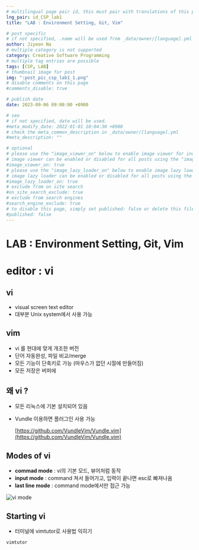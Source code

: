 ```yaml
---
# multilingual page pair id, this must pair with translations of this page. (This name must be unique)
lng_pair: id_CSP_lab1
title: "LAB : Environment Setting, Git, Vim"

# post specific
# if not specified, .name will be used from _data/owner/[language].yml
author: Jiyeon Na
# multiple category is not supported
category: Creative Software Programming
# multiple tag entries are possible
tags: [CSP, LAB]
# thumbnail image for post
img: ":post_pic_csp_lab1_1.png"
# disable comments on this page
#comments_disable: true

# publish date
date: 2023-09-06 09:00:00 +0900

# seo
# if not specified, date will be used.
#meta_modify_date: 2022-01-01 10:04:30 +0900
# check the meta_common_description in _data/owner/[language].yml
#meta_description: ""

# optional
# please use the "image_viewer_on" below to enable image viewer for individual pages or posts (_posts/ or [language]/_posts folders).
# image viewer can be enabled or disabled for all posts using the "image_viewer_posts: true" setting in _data/conf/main.yml.
#image_viewer_on: true
# please use the "image_lazy_loader_on" below to enable image lazy loader for individual pages or posts (_posts/ or [language]/_posts folders).
# image lazy loader can be enabled or disabled for all posts using the "image_lazy_loader_posts: true" setting in _data/conf/main.yml.
#image_lazy_loader_on: true
# exclude from on site search
#on_site_search_exclude: true
# exclude from search engines
#search_engine_exclude: true
# to disable this page, simply set published: false or delete this file
#published: false
---
```


# LAB : Environment Setting, Git, Vim

# editor : vi

## vi

- visual screen text editor
- 대부분 Unix system에서 사용 가능

## vim

- vi 를 현대에 맞게 개조한 버전
- 단어 자동완성, 파일 비교/merge
- 모든 기능이 단축키로 가능 (마우스가 없던 시절에 만들어짐)
- 모든 저장은 버퍼에

## 왜 vi ?

- 모든 리눅스에 기본 설치되어 있음
- Vundle 이용하면 플러그인 사용 가능
    
    [https://github.com/VundleVim/Vundle.vim](https://github.com/VundleVim/Vundle.vim)
    

## Modes of vi

- **commad mode** : vi의 기본 모드, 뷰어처럼 동작
- **input mode** : command 쳐서 들어가고, 입력이 끝나면 esc로 빠져나옴
- **last line mode** : command mode에서만 접근 가능

![vi mode](:post_pic_csp_lab1_1.png)

## Starting vi

- 터미널에 vimtutor로 사용법 익히기

```bash
vimtutor
```
